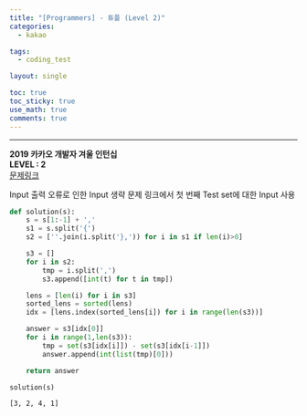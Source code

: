```yaml
---
title: "[Programmers] - 튜플 (Level 2)"
categories:
  - kakao

tags:
  - coding_test

layout: single

toc: true
toc_sticky: true
use_math: true
comments: true
---
```


---
**2019 카카오 개발자 겨울 인턴십**  
**LEVEL : 2**   
[문제링크](https://programmers.co.kr/learn/courses/30/lessons/64065)  

Input 출력 오류로 인한 Input 생략
문제 링크에서 첫 번째 Test set에 대한 Input 사용

```python
def solution(s):
    s = s[1:-1] + ','
    s1 = s.split('{')
    s2 = [''.join(i.split('},')) for i in s1 if len(i)>0]

    s3 = []
    for i in s2:
        tmp = i.split(',')
        s3.append([int(t) for t in tmp])

    lens = [len(i) for i in s3]
    sorted_lens = sorted(lens)
    idx = [lens.index(sorted_lens[i]) for i in range(len(s3))]

    answer = s3[idx[0]]
    for i in range(1,len(s3)):
        tmp = set(s3[idx[i]]) - set(s3[idx[i-1]])
        answer.append(int(list(tmp)[0]))

    return answer
```

```python
solution(s)
```
    [3, 2, 4, 1]
